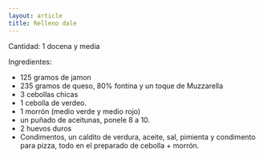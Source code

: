 ```yaml
---
layout: article
title: Relleno dale
---
```

Cantidad: 1 docena y media

Ingredientes:

-   125 gramos de jamon
-   235 gramos de queso, 80% fontina y un toque de Muzzarella
-   3 cebollas chicas
-   1 cebolla de verdeo.
-   1 morrón (medio verde y medio rojo)
-   un puñado de aceitunas, ponele 8 a 10.
-   2 huevos duros
-   Condimentos, un caldito de verdura, aceite, sal, pimienta y condimento para pizza, todo en el preparado de cebolla + morrón.

